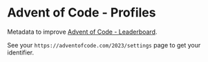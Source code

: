 # Advent of Code - Profiles

Metadata to improve [Advent of Code - Leaderboard](https://github.com/InseeFrLab/AdventOfCodeLeaderboard).

See your `https://adventofcode.com/2023/settings` page to get your identifier.
